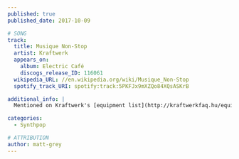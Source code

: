 ```yaml
---
published: true
published_date: 2017-10-09

# SONG
track:
  title: Musique Non-Stop
  artist: Kraftwerk
  appears_on:
    album: Electric Café
    discogs_release_ID: 116061
  wikipedia_URL: //en.wikipedia.org/wiki/Musique_Non-Stop
  spotify_track_URI: spotify:track:5PKFJx9mXZQo84XQsASKrB

additional_info: |
  Mentioned on Kraftwerk's [equipment list](http://kraftwerkfaq.hu/equipment.html)

categories:
  - Synthpop

# ATTRIBUTION
author: matt-grey
---
```

